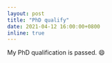 ```yaml
---
layout: post
title: "PhD qualify"
date: 2021-04-12 16:00:00+0800
inline: true
---
```


My PhD qualification is passed. :smile: